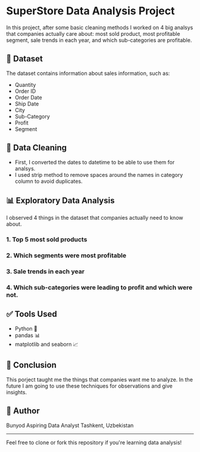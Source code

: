 # SuperStore Data Analysis Project

In this project, after some basic cleaning methods I worked on 4 big analsys that 
companies actually care about: most sold product, most profitable segment, 
sale trends in each year, and which sub-categories are profitable.

## 📁 Dataset

The dataset contains information about sales information, such as:

* Quantity
* Order ID
* Order Date
* Ship Date
* City
* Sub-Category
* Profit
* Segment

## 🧹 Data Cleaning

* First, I converted the dates to datetime to be able to use them for analsys.
* I used strip method to remove spaces around the names in category column to avoid duplicates.

## 📊 Exploratory Data Analysis

I observed 4 things in the dataset that companies actually need to know about.

### 1. Top 5 most sold products

### 2. Which segments were most profitable

### 3. Sale trends in each year

### 4. Which sub-categories were leading to profit and which were not.

## ✅ Tools Used

* Python 🐍
* pandas 📊
* matplotlib and seaborn 📈

## 📌 Conclusion

This porject taught me the things that companies want me to analyze. 
In the future I am going to use these techniques for observations and give insights.

## 💼 Author

Bunyod
Aspiring Data Analyst
Tashkent, Uzbekistan

---

Feel free to clone or fork this repository if you're learning data analysis!
